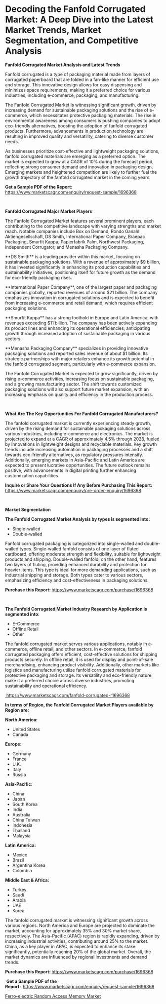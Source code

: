 <p><h1>Decoding the Fanfold Corrugated Market: A Deep Dive into the Latest Market Trends, Market Segmentation, and Competitive Analysis</h1></p><p><strong>Fanfold Corrugated Market Analysis and Latest Trends</strong></p>
<p><p>Fanfold corrugated is a type of packaging material made from layers of corrugated paperboard that are folded in a fan-like manner for efficient use and storage. This innovative design allows for easy dispensing and minimizes space requirements, making it a preferred choice for various industries, including e-commerce, packaging, and manufacturing.</p><p>The Fanfold Corrugated Market is witnessing significant growth, driven by increasing demand for sustainable packaging solutions and the rise of e-commerce, which necessitates protective packaging materials. The rise in environmental awareness among consumers is pushing companies to adopt eco-friendly alternatives, boosting the adoption of fanfold corrugated products. Furthermore, advancements in production technology are resulting in improved quality and versatility, catering to diverse customer needs.</p><p>As businesses prioritize cost-effective and lightweight packaging solutions, fanfold corrugated materials are emerging as a preferred option. The market is expected to grow at a CAGR of 10% during the forecast period, reflecting strong consumer demand and innovation in packaging design. Emerging markets and heightened competition are likely to further fuel the growth trajectory of the fanfold corrugated market in the coming years.</p></p>
<p><strong>Get a Sample PDF of the Report:&nbsp;</strong> <a href="https://www.marketscagr.com/enquiry/request-sample/1696368?utm_campaign=2465&utm_medium=2&utm_source=Github&utm_content=ia&utm_term=27032025&utm_id=fanfold-corrugated">https://www.marketscagr.com/enquiry/request-sample/1696368</a></p>
<p>&nbsp;</p>
<p><strong>Fanfold Corrugated Major Market Players</strong></p>
<p><p>The Fanfold Corrugated Market features several prominent players, each contributing to the competitive landscape with varying strengths and market reach. Notable companies include Box on Demand, Rondo Ganahl Aktiengesellschaft, DS Smith, International Paper Company, Braepac Packaging, Smurfit Kappa, Papierfabrik Palm, Northwest Packaging, Independent Corrugator, and Menasha Packaging Company.</p><p>**DS Smith** is a leading provider within this market, focusing on sustainable packaging solutions. With a revenue of approximately $9 billion, it has invested significantly in enhancing its production capabilities and sustainability initiatives, positioning itself for future growth as the demand for eco-friendly packaging rises.</p><p>**International Paper Company**, one of the largest paper and packaging companies globally, reported revenues of around $21 billion. The company emphasizes innovation in corrugated solutions and is expected to benefit from increasing e-commerce and retail demand, which requires efficient packaging solutions.</p><p>**Smurfit Kappa** has a strong foothold in Europe and Latin America, with revenues exceeding $11 billion. The company has been actively expanding its product lines and enhancing its operational efficiencies, anticipating growth through increased adoption of sustainable packaging in various sectors.</p><p>**Menasha Packaging Company** specializes in providing innovative packaging solutions and reported sales revenue of about $1 billion. Its strategic partnerships with major retailers enhance its growth potential in the fanfold corrugated segment, particularly with e-commerce expansion.</p><p>The Fanfold Corrugated Market is expected to grow significantly, driven by rising e-commerce activities, increasing focus on sustainable packaging, and a growing manufacturing sector. The shift towards customized packaging solutions will also support future market expansion, with an increasing emphasis on quality and efficiency in the production process.</p></p>
<p>&nbsp;</p>
<p><strong>What Are The Key Opportunities For Fanfold Corrugated Manufacturers?</strong></p>
<p><p>The fanfold corrugated market is currently experiencing steady growth, driven by the rising demand for sustainable packaging solutions across various industries, including e-commerce and electronics. The market is projected to expand at a CAGR of approximately 4.5% through 2028, fueled by innovations in lightweight designs and recyclable materials. Key growth trends include increasing automation in packaging processes and a shift towards eco-friendly alternatives, as regulatory pressures intensify. Additionally, emerging markets in Asia-Pacific and Latin America are expected to present lucrative opportunities. The future outlook remains positive, with advancements in digital printing further enhancing customization capabilities.</p></p>
<p><strong>Inquire or Share Your Questions If Any Before Purchasing This Report:</strong> <a href="https://www.marketscagr.com/enquiry/pre-order-enquiry/1696368?utm_campaign=2465&utm_medium=2&utm_source=Github&utm_content=ia&utm_term=27032025&utm_id=fanfold-corrugated">https://www.marketscagr.com/enquiry/pre-order-enquiry/1696368</a></p>
<p>&nbsp;</p>
<p><strong>Market Segmentation</strong></p>
<p><strong>The Fanfold Corrugated Market Analysis by types is segmented into:</strong></p>
<p><ul><li>Single-walled</li><li>Double-walled</li></ul></p>
<p><p>Fanfold corrugated packaging is categorized into single-walled and double-walled types. Single-walled fanfold consists of one layer of fluted cardboard, offering moderate strength and flexibility, suitable for lightweight products and shipping. Double-walled fanfold, on the other hand, features two layers of fluting, providing enhanced durability and protection for heavier items. This type is ideal for more demanding applications, such as industrial shipping and storage. Both types cater to various sectors, emphasizing efficiency and cost-effectiveness in packaging solutions.</p></p>
<p><strong>Purchase this Report:&nbsp;</strong><a href="https://www.marketscagr.com/purchase/1696368?utm_campaign=2465&utm_medium=2&utm_source=Github&utm_content=ia&utm_term=27032025&utm_id=fanfold-corrugated">https://www.marketscagr.com/purchase/1696368</a></p>
<p>&nbsp;</p>
<p><strong>The Fanfold Corrugated Market Industry Research by Application is segmented into:</strong></p>
<p><ul><li>E-Commerce</li><li>Offline Retail</li><li>Other</li></ul></p>
<p><p>The fanfold corrugated market serves various applications, notably in e-commerce, offline retail, and other sectors. In e-commerce, fanfold corrugated packaging offers efficient, cost-effective solutions for shipping products securely. In offline retail, it is used for display and point-of-sale merchandising, enhancing product visibility. Additionally, other markets like logistics and manufacturing utilize fanfold corrugated materials for protective packaging and storage. Its versatility and eco-friendly nature make it a preferred choice across diverse industries, promoting sustainability and operational efficiency.</p></p>
<p><a href="https://www.marketscagr.com/fanfold-corrugated-r1696368?utm_campaign=2465&utm_medium=2&utm_source=Github&utm_content=ia&utm_term=27032025&utm_id=fanfold-corrugated">&nbsp;https://www.marketscagr.com/fanfold-corrugated-r1696368</a></p>
<p><strong>In terms of Region, the Fanfold Corrugated Market Players available by Region are:</strong></p>
<p>
    <p> <strong> North America: </strong>
        <ul>
            <li>United States</li>
            <li>Canada</li>
        </ul>
        </p> 
    <p> <strong> Europe: </strong>
        <ul>
            <li>Germany</li>
            <li>France</li>
            <li>U.K.</li>
            <li>Italy</li>
            <li>Russia</li>
        </ul>
        </p> 
    <p> <strong> Asia-Pacific: </strong>
        <ul>
            <li>China</li>
            <li>Japan</li>
            <li>South Korea</li>
            <li>India</li>
            <li>Australia</li>
            <li>China Taiwan</li>
            <li>Indonesia</li>
            <li>Thailand</li>
            <li>Malaysia</li>
        </ul>
        </p> 
    <p> <strong> Latin America: </strong>
        <ul>
            <li>Mexico</li>
            <li>Brazil</li>
            <li>Argentina Korea</li>
            <li>Colombia</li>
        </ul>
        </p> 
    <p> <strong> Middle East & Africa: </strong>
        <ul>
            <li>Turkey</li>
            <li>Saudi</li>
            <li>Arabia</li>
            <li>UAE</li>
            <li>Korea</li>
        </ul>
    </p>
    </p>
<p><p>The fanfold corrugated market is witnessing significant growth across various regions. North America and Europe are projected to dominate the market, accounting for approximately 35% and 30% market share, respectively. The Asia-Pacific (APAC) region is rapidly expanding, driven by increasing industrial activities, contributing around 25% to the market. China, as a key player in APAC, is expected to enhance its stake significantly, potentially reaching 20% of the global market. Overall, the market dynamics are influenced by regional investments and demand trends.</p></p>
<p><strong>Purchase this Report: </strong><a href="https://www.marketscagr.com/purchase/1696368?utm_campaign=2465&utm_medium=2&utm_source=Github&utm_content=ia&utm_term=27032025&utm_id=fanfold-corrugated">https://www.marketscagr.com/purchase/1696368</a></p>
<p>&nbsp;<strong>Get a Sample PDF of the Report:&nbsp;&nbsp;</strong><a href="https://www.marketscagr.com/enquiry/request-sample/1696368?utm_campaign=2465&utm_medium=2&utm_source=Github&utm_content=ia&utm_term=27032025&utm_id=fanfold-corrugated">https://www.marketscagr.com/enquiry/request-sample/1696368</a></p>
<p><strong></strong></p>
<p><p><a href="https://github.com/FahadAhmed223/Market-Research-Report-List-2/blob/main/ferro-electric-random-access-memory-market.md?utm_campaign=2465&utm_medium=2&utm_source=Github&utm_content=ia&utm_term=27032025&utm_id=fanfold-corrugated">Ferro-electric Random Access Memory Market</a></p></p>